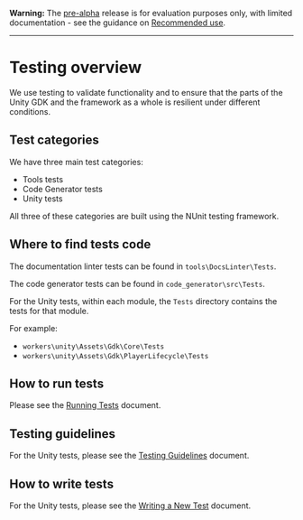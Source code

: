 **Warning:** The [pre-alpha](https://docs.improbable.io/reference/latest/shared/release-policy#maturity-stages) release is for evaluation purposes only, with limited documentation - see the guidance on [Recommended use](../../../README.md#recommended-use).

-----

# Testing overview

We use testing to validate functionality and to ensure that the parts of the Unity GDK and the framework as a whole is resilient under different conditions.

## Test categories

We have three main test categories:
- Tools tests
- Code Generator tests
- Unity tests

All three of these categories are built using the NUnit testing framework.

## Where to find tests code

The documentation linter tests can be found in `tools\DocsLinter\Tests`.

The code generator tests can be found in `code_generator\src\Tests`.

For the Unity tests, within each module, the `Tests` directory contains the
 tests for that module.

For example:
  - `workers\unity\Assets\Gdk\Core\Tests`
  - `workers\unity\Assets\Gdk\PlayerLifecycle\Tests`

## How to run tests

Please see the [Running Tests](./running-tests.md) document.

## Testing guidelines

For the Unity tests, please see the [Testing Guidelines](./testing-guidelines.md)
 document.

## How to write tests

For the Unity tests, please see the [Writing a New Test](./writing-a-new-test.md)
 document.
